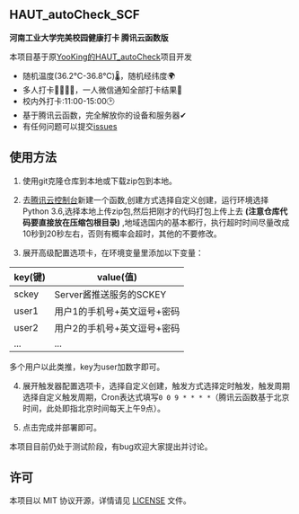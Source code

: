 ## HAUT_autoCheck_SCF

**河南工业大学完美校园健康打卡 腾讯云函数版**

本项目基于原[YooKing的HAUT_autoCheck](https://github.com/YooKing/HAUT_autoCheck/)项目开发

- 随机温度(36.2℃-36.8℃)🌡，随机经纬度🌍
- 多人打卡👨‍👩‍👧‍👧，一人微信通知全部打卡结果💬
- 校内外打卡:11:00-15:00🕑
- 基于腾讯云函数，完全解放你的设备和服务器✔
- 有任何问题可以提交[issues](https://github.com/YooKing/HAUT_autoCheck/issues/new)

## 使用方法 

1. 使用git克隆仓库到本地或下载zip包到本地。

2. 去[腾讯云控制台](https://console.cloud.tencent.com/scf/)新建一个函数,创建方式选择自定义创建，运行环境选择Python 3.6,选择本地上传zip包,然后把刚才的代码打包上传上去 **(注意仓库代码要直接放在压缩包根目录)** ,地域选国内的基本都行，执行超时时间尽量改成10秒到20秒左右，否则有概率会超时，其他的不要修改。

3. 展开高级配置选项卡，在环境变量里添加以下变量：

|key(键)|value(值)|
|---|---|
|sckey|Server酱推送服务的SCKEY|
|user1|用户1的手机号+英文逗号+密码|
|user2|用户2的手机号+英文逗号+密码|
| ... | ... |

多个用户以此类推，key为user加数字即可。

4. 展开触发器配置选项卡，选择自定义创建，触发方式选择定时触发，触发周期选择自定义触发周期，Cron表达式填写`0 0 9 * * * *`（腾讯云函数基于北京时间，此处即指北京时间每天上午9点）。

5. 点击完成并部署即可。

本项目目前仍处于测试阶段，有bug欢迎大家提出并讨论。

## 许可
本项目以 MIT 协议开源，详情请见 [LICENSE](LICENSE) 文件。
